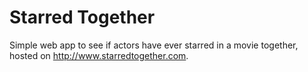 Starred Together
================

Simple web app to see if actors have ever starred in a movie together, hosted on <http://www.starredtogether.com>.